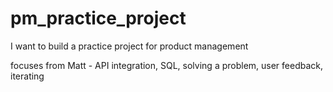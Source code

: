 # pm_practice_project
I want to build a practice project for product management

focuses from Matt - API integration, SQL, solving a problem, user feedback, iterating